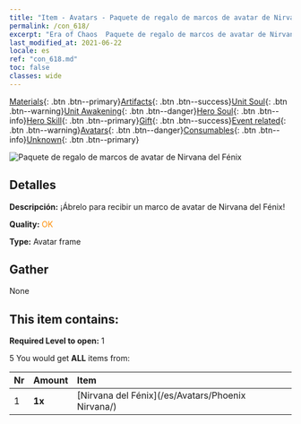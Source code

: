 ```yaml
---
title: "Item - Avatars - Paquete de regalo de marcos de avatar de Nirvana del Fénix"
permalink: /con_618/
excerpt: "Era of Chaos  Paquete de regalo de marcos de avatar de Nirvana del Fénix"
last_modified_at: 2021-06-22
locale: es
ref: "con_618.md"
toc: false
classes: wide
---
```

 [Materials](/ItemsES/){: .btn .btn--primary}[Artifacts](/ItemsES/Artifacts/){: .btn .btn--success}[Unit Soul](/ItemsES/UnitSoul/){: .btn .btn--warning}[Unit Awakening](/ItemsES/UnitAwakening/){: .btn .btn--danger}[Hero Soul](/ItemsES/HeroSoul/){: .btn .btn--info}[Hero Skill](/ItemsES/HeroSkill/){: .btn .btn--primary}[Gift](/ItemsES/Gift/){: .btn .btn--success}[Event related](/ItemsES/Events/){: .btn .btn--warning}[Avatars](/ItemsES/Avatars/){: .btn .btn--danger}[Consumables](/ItemsES/Consumables/){: .btn .btn--info}[Unknown](/ItemsES/Unknown/){: .btn .btn--primary}

 ![Paquete de regalo de marcos de avatar de Nirvana del Fénix](/images/t/i_907003.png)

## Detalles
 **Descripción:** ¡Ábrelo para recibir un marco de avatar de Nirvana del Fénix!

 **Quality:** <span style="color: #FF8C00">OK</span>

 **Type:** Avatar frame

## Gather

  None

## This item contains:

 **Required Level to open:** 1

 5 You would get **ALL** items  from:

  | Nr | Amount |     Item    |
  |:---|:-------|:------------|
  | 1 |  **1x** | [Nirvana del Fénix](/es/Avatars/Phoenix Nirvana/) |  | 

